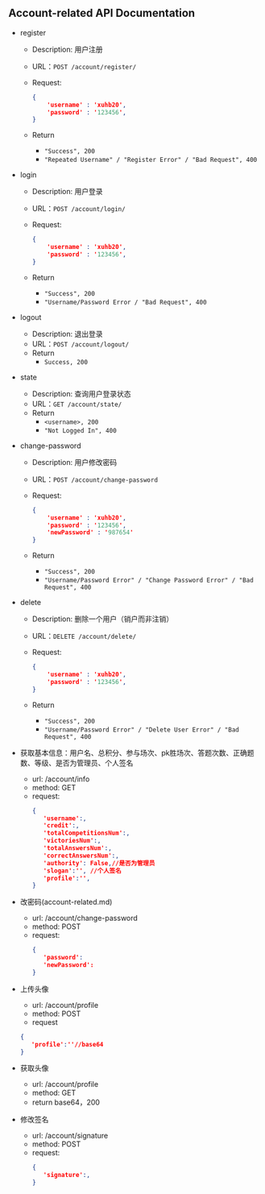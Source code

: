 ## Account-related API Documentation

* register

  * Description:  用户注册

  * URL：`POST /account/register/`

  * Request:

    ```json
    {
        'username' : 'xuhb20',
        'password' : '123456',
    }
    ```

  * Return

    * `"Success", 200`
    * `"Repeated Username" / "Register Error" / "Bad Request", 400`

  

* login

  * Description:  用户登录

  * URL：`POST /account/login/`

  * Request:

    ```json
    {
        'username' : 'xuhb20',
        'password' : '123456',
    }
    ```

  * Return
    * `"Success", 200`
    * `"Username/Password Error / "Bad Request", 400`

  

* logout
  
  * Description:  退出登录
  * URL：`POST /account/logout/`
  * Return
    * `Success, 200`

* state
  * Description:  查询用户登录状态
  * URL：`GET /account/state/`
  * Return
    * `<username>, 200`
    * `"Not Logged In", 400`



* change-password

  * Description:  用户修改密码

  * URL：`POST /account/change-password`

  * Request:

    ```json
    {
        'username' : 'xuhb20',
        'password' : '123456',
        'newPassword' : '987654'
    }
    ```

  * Return 

    * `"Success", 200`
    * `"Username/Password Error" / "Change Password Error" / "Bad Request", 400`

  

* delete

  * Description:  删除一个用户（销户而非注销）

  * URL：`DELETE /account/delete/`

  * Request:

    ```json
    {
        'username' : 'xuhb20',
        'password' : '123456',
    }
    ```

  * Return

    * `"Success", 200`
    * `"Username/Password Error" / "Delete User Error" / "Bad Request", 400`


* 获取基本信息：用户名、总积分、参与场次、pk胜场次、答题次数、正确题数、等级、是否为管理员、个人签名
   * url: /account/info
   * method: GET
   * request:
      ```json
      {
         'username':,
         'credit':,
         'totalCompetitionsNum':,
         'victoriesNum':,
         'totalAnswersNum':,
         'correctAnswersNum':,
         'authority': False,//是否为管理员
         'slogan':'', //个人签名
         'profile':'',
      }
      ```

* 改密码(account-related.md)
   * url: /account/change-password
   * method: POST
   * request:
      ```json
      {
         'password':
         'newPassword':
      }
      ```

* 上传头像
   * url: /account/profile
   * method: POST
   * request
   ```json
   {
      'profile':''//base64
   }
   ```

* 获取头像
   * url: /account/profile
   * method: GET
   * return base64，200

* 修改签名
   * url: /account/signature
   * method: POST
   * request:
      ```json
      {
         'signature':,
      }
      ```
